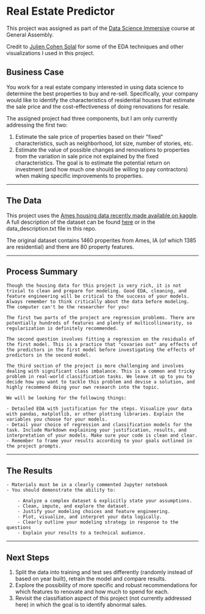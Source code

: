 # Real Estate Predictor
This project was assigned as part of the <a href="https://generalassemb.ly/education/data-science-immersive">Data Science Immersive</a> course at General Assembly.  

Credit to <a href="https://www.kaggle.com/juliencs/a-study-on-regression-applied-to-the-ames-dataset">Julien Cohen Solal</a> for some of the EDA techniques and other visualizations I used in this project.

## Business Case

You work for a real estate company interested in using data science to determine the best properties to buy and re-sell. Specifically, your company would like to identify the characteristics of residential houses that estimate the sale price and the cost-effectiveness of doing renovations for resale.

The assigned project had three components, but I am only currently addressing the first two:

1. Estimate the sale price of properties based on their "fixed" characteristics, such as neighborhood, lot size, number of stories, etc.
1. Estimate the value of possible changes and renovations to properties from the variation in sale price not explained by the fixed characteristics. The goal is to estimate the potential return on investment (and how much one should be willing to pay contractors) when making specific improvements to properties.

---

## The Data
This project uses the [Ames housing data recently made available on kaggle](https://www.kaggle.com/c/house-prices-advanced-regression-techniques).
A full description of the dataset can be found <a href="https://www.kaggle.com/c/house-prices-advanced-regression-techniques/data">here</a> or in the data_description.txt file in this repo.

The original dataset contains 1460 properites from Ames, IA (of which 1385 are residential) and there are 80 property features.

---

## Process Summary
```
Though the housing data for this project is very rich, it is not trivial to clean and prepare for modeling. Good EDA, cleaning, and feature engineering will be critical to the success of your models. Always remember to think critically about the data before modeling. The computer can't be the researcher for you!

The first two parts of the project are regression problems. There are potentially hundreds of features and plenty of multicollinearity, so regularization is definitely recommended.

The second question involves fitting a regression on the residuals of the first model. This is a practice that "covaries out" any effects of the predictors in the first model before investigating the effects of predictors in the second model.

The third section of the project is more challenging and involves dealing with significant class imbalance. This is a common and tricky problem in real-world classification tasks. We leave it up to you to decide how you want to tackle this problem and devise a solution, and highly recommend doing your own research into the topic.

We will be looking for the following things:

- Detailed EDA with justification for the steps. Visualize your data with pandas, matplotlib, or other plotting libraries. Explain the variables you choose for your models.
- Detail your choice of regression and classification models for the task. Include Markdown explaining your justification, results, and interpretation of your models. Make sure your code is clean and clear.
- Remember to frame your results according to your goals outlined in the project prompts.
```
---

## The Results

```
- Materials must be in a clearly commented Jupyter notebook
- You should demonstrate the ability to:

    - Analyze a complex dataset & explicitly state your assumptions.
    - Clean, impute, and explore the dataset.
    - Justify your modeling choices and feature engineering.
    - Plot, visualize, and interpret your data logically.
    - Clearly outline your modeling strategy in response to the questions
    - Explain your results to a technical audience.
```
---

## Next Steps

1. Split the data into training and test ses differently (randomly instead of based on year built), retrain the model and compare results.
1. Explore the possibility of more specific and robust recommendations for which features to renovate and how much to spend for each.
1. Revisit the classifiation aspect of this project (not currently addressed here) in which the goal is to identify abnormal sales. 
